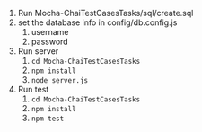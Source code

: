 1. Run Mocha-ChaiTestCasesTasks/sql/create.sql
2. set the database info in config/db.config.js
   1. username
   2. password
3. Run server
   1. ``cd Mocha-ChaiTestCasesTasks``   
   2. ``npm install``
   3. ``node server.js``
4. Run test
   1. ``cd Mocha-ChaiTestCasesTasks``   
   2. ``npm install``
   3.  ``npm test``
